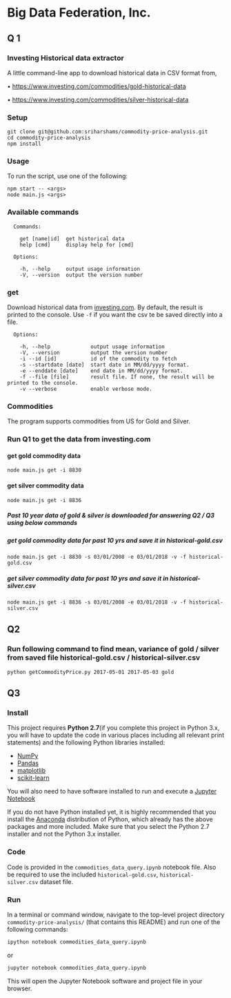 # Big Data Federation, Inc.

## Q 1
### Investing Historical data extractor
A little command-line app to download historical data in CSV format from,

• https://www.investing.com/commodities/gold-historical-data

• https://www.investing.com/commodities/silver-historical-data


### Setup

```
git clone git@github.com:sriharshams/commodity-price-analysis.git
cd commodity-price-analysis
npm install
```

### Usage
To run the script,  use one of the following:
```
npm start -- <args>
node main.js <args>
```


### Available commands


      Commands:

        get [name|id]  get historical data
        help [cmd]     display help for [cmd]

      Options:

        -h, --help     output usage information
        -V, --version  output the version number


### get

Download historical data from [investing.com](http://www.investing.com/). By default, the result is printed to the console. Use `-f` if you want the csv te be saved directly into a file.

      Options:

        -h, --help             output usage information
        -V, --version          output the version number
        -i --id [id]           id of the commodity to fetch
        -s --startdate [date]  start date in MM/dd/yyyy format.
        -e --enddate [date]    end date in MM/dd/yyyy format.
        -f --file [file]       result file. If none, the result will be printed to the console.
        -v --verbose           enable verbose mode.


### Commodities

The program supports commodities from US for Gold and Silver.

### Run Q1 to get the data from investing.com
#### get gold commodity data
```
node main.js get -i 8830
```
#### get silver commodity data
```
node main.js get -i 8836
```
##### Past 10 year data of gold & silver is downloaded for answering Q2 / Q3 using below commands
##### get gold commodity data for past 10 yrs and save it in historical-gold.csv
```
node main.js get -i 8830 -s 03/01/2008 -e 03/01/2018 -v -f historical-gold.csv
```
##### get silver commodity data for past 10 yrs and save it in historical-silver.csv
```
node main.js get -i 8836 -s 03/01/2008 -e 03/01/2018 -v -f historical-silver.csv
```

## Q2
### Run following command to find mean, variance of gold / silver from saved file historical-gold.csv / historical-silver.csv
```
python getCommodityPrice.py 2017-05-01 2017-05-03 gold
```
## Q3
### Install

This project requires **Python 2.7**(if you complete this project in Python 3.x, you will have to update the code in various places including all relevant print statements) and the following Python libraries installed:

- [NumPy](http://www.numpy.org/)
- [Pandas](http://pandas.pydata.org/)
- [matplotlib](http://matplotlib.org/)
- [scikit-learn](http://scikit-learn.org/stable/)

You will also need to have software installed to run and execute a [Jupyter Notebook](http://ipython.org/notebook.html)

If you do not have Python installed yet, it is highly recommended that you install the [Anaconda](http://continuum.io/downloads) distribution of Python, which already has the above packages and more included. Make sure that you select the Python 2.7 installer and not the Python 3.x installer.

### Code

Code is provided in the `commodities_data_query.ipynb` notebook file. Also be required to use the included `historical-gold.csv`, `historical-silver.csv` dataset file.

### Run

In a terminal or command window, navigate to the top-level project directory `commodity-price-analysis/` (that contains this README) and run one of the following commands:

```bash
ipython notebook commodities_data_query.ipynb
```  
or
```bash
jupyter notebook commodities_data_query.ipynb
```

This will open the Jupyter Notebook software and project file in your browser.
